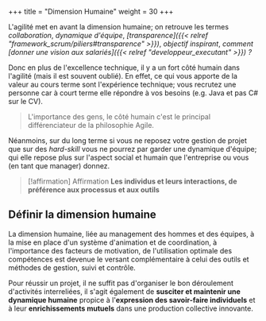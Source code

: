 +++
title = "Dimension Humaine"
weight = 30
+++

L'agilité met en avant la dimension humaine; on retrouve les termes *collaboration*, *dynamique d'équipe*, *[transparence]({{< relref "framework_scrum/piliers#transparence" >}})*, *objectif inspirant*, *comment [donner une vision aux salariés]({{< relref "developpeur_executant" >}}) ?*

Donc en plus de l'excellence technique, il y a un fort côté humain dans l'agilité (mais il est souvent oublié). En effet, ce qui vous apporte de la valeur au cours terme sont l'expérience technique; vous recrutez une personne car à court terme elle répondre à vos besoins (e.g. Java et pas C# sur le CV).

> L'importance des gens, le côté humain c'est le principal différenciateur de la philosophie Agile.

Néanmoins, sur du long terme si vous ne reposez votre gestion de projet que sur des *hard-skill* vous ne pourrez par garder une dynamique d'équipe; qui elle repose plus sur l'aspect social et humain que l'entreprise ou vous (en tant que manager) donnez.

> [!affirmation] Affirmation
> **Les individus et leurs interactions, de préférence aux processus et aux outils**

## Définir la dimension humaine 

La dimension humaine, liée au management des hommes et des équipes, à la mise en
place d'un système d'animation et de coordination, à l'importance des facteurs de
motivation, de l'utilisation optimale des compétences est devenue le versant
complémentaire à celui des outils et méthodes de gestion, suivi et contrôle. 

Pour réussir un projet, il ne suffit pas d'organiser le bon déroulement d'activités interreliées, il
s'agit également de **susciter et maintenir une dynamique humaine** propice à l'**expression des savoir-faire individuels** et à leur **enrichissements mutuels** dans une production collective innovante.
